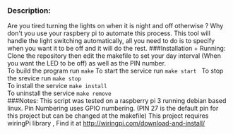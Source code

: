 ### Description:
Are you tired turning the lights on when it is night and off otherwise ? Why don't you use your raspbery pi to automate this process.
This tool will handle the light switching automatically, all you need to do is to specify when you want it to be off and it will do the rest.
###Installation + Running:
Clone the repository then edit the makefile to set your day interval (When you want the LED to be off) as well as the PIN number.  
To build the program run ``` make ```
To start the service run ``` make start ```  
To stop the srevice run  ``` make stop ```  
To install the service ``` make install ```  
To uninstall the service ``` make remove ```  
###Notes:
This script was tested on a raspberry pi 3 running debian based linux.
Pin Numbering uses GPIO numbering. (PIN 27 is the default pin for this project but can be changed at the makefile)
This project requires wiringPi library , Find it at http://wiringpi.com/download-and-install/
